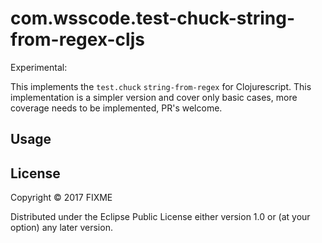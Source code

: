 # com.wsscode.test-chuck-string-from-regex-cljs

Experimental:

This implements the `test.chuck` `string-from-regex` for Clojurescript. This implementation is a simpler version and
cover only basic cases, more coverage needs to be implemented, PR's welcome.

## Usage



## License

Copyright © 2017 FIXME

Distributed under the Eclipse Public License either version 1.0 or (at
your option) any later version.
